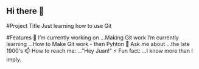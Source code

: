 ## Hi there 👋

#Project Title
 Just learning how to use Git
 
#Features
🔭 I’m currently working on ...Making Git work
 I’m currently learning ...How to Make Git work - then Pyhton
💬 Ask me about ...the late 1900's
📫 How to reach me: ..."Hey Juan!"
⚡ Fun fact: ...I know more than I imply.
<!--
**juanobi/Juanobi** is a ✨ _special_ ✨ repository because its `README.md` (this file) appears on your GitHub profile.

Here are some ideas to get you started:
-->


